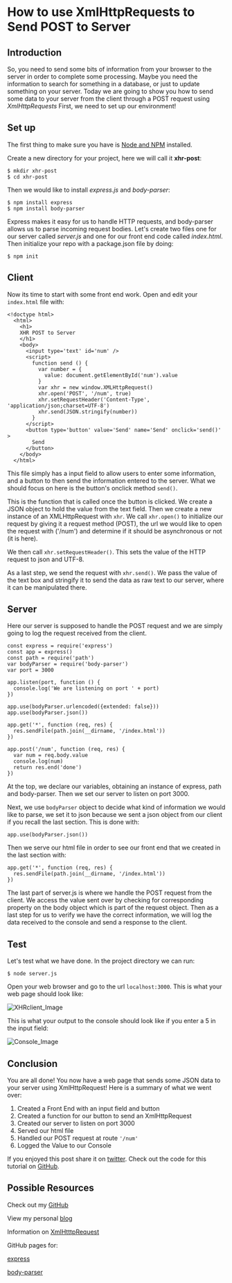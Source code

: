 # How to use XmlHttpRequests to Send POST to Server

## Introduction

So, you need to send some bits of information from your browser to the server in order to complete some processing.  Maybe you need the information to search for something in a database, or just to update something on your server.  Today we are going to show you how to send some data to your server from the client through a POST request using *XmlHttpRequests*  First, we need to set up our environment!

## Set up

The first thing to make sure you have is [Node and NPM][nodeInstall] installed.

Create a new directory for your project, here we will call it **xhr-post**:

```
$ mkdir xhr-post
$ cd xhr-post
```

Then we would like to install *express.js* and *body-parser*:

```
$ npm install express
$ npm install body-parser
```

Express makes it easy for us to handle HTTP requests, and body-parser allows us to parse incoming request bodies.  Let's create two files one for our server called *server.js* and one for our front end code called *index.html*.  Then initialize your repo with a package.json file by doing:

`$ npm init`

## Client

Now its time to start with some front end work.  Open and edit your `index.html` file with:

```
<!doctype html>
  <html>
    <h1>
    XHR POST to Server
    </h1>
    <body>
      <input type='text' id='num' />
      <script>
        function send () {
          var number = {
            value: document.getElementById('num').value
          }
          var xhr = new window.XMLHttpRequest()
          xhr.open('POST', '/num', true)
          xhr.setRequestHeader('Content-Type', 'application/json;charset=UTF-8')
          xhr.send(JSON.stringify(number))
        }
      </script>
      <button type='button' value='Send' name='Send' onclick='send()' >
        Send
      </button>
    </body>
  </html>
```

This file simply has a input field to allow users to enter some information, and a button to then send the information entered to the server.  What we should focus on here is the button's onclick method `send()`.  

This is the function that is called once the button is clicked.  We create a JSON object to hold the value from the text field. Then we create a new instance of an XMLHttpRequest with `xhr`.  We call `xhr.open()` to initialize our request by giving it a request method (POST), the url we would like to open the request with ('/num') and determine if it should be asynchronous or not (it is here).

We then call `xhr.setRequestHeader()`.  This sets the value of the HTTP request to json and UTF-8.

As a last step, we send the request with `xhr.send()`.  We pass the value of the text box and stringify it to send the data as raw text to our server, where it can be manipulated there. 

## Server

Here our server is supposed to handle the POST request and we are simply going to log the request received from the client.  

```
const express = require('express')
const app = express()
const path = require('path')
var bodyParser = require('body-parser')
var port = 3000

app.listen(port, function () {
  console.log('We are listening on port ' + port)
})

app.use(bodyParser.urlencoded({extended: false}))
app.use(bodyParser.json())

app.get('*', function (req, res) {
  res.sendFile(path.join(__dirname, '/index.html'))
})

app.post('/num', function (req, res) {
  var num = req.body.value
  console.log(num)
  return res.end('done')
})
```

At the top, we declare our variables, obtaining an instance of express, path and body-parser.  Then we set our server to listen on port 3000. 

Next, we use `bodyParser` object to decide what kind of information  we would like to parse, we set it to json because we sent a json object from our client if you recall the last section. This is done with:

`app.use(bodyParser.json())`

Then we serve our html file in order to see our front end that we created in the last section with:

```
app.get('*', function (req, res) {
  res.sendFile(path.join(__dirname, '/index.html'))
})
```

The last part of server.js is where we handle the POST request from the client.  We access the value sent over by checking for corresponding property on the body object which is part of the request object.  Then as a last step for us to verify we have the correct information, we will log the data received to the console and send a response to the client.

## Test

Let's test what we have done.  In the project directory we can run: 

`$ node server.js`

Open your web browser and go to the url `localhost:3000`.  This is what your web page should look like:

![XHRclient_Image](https://github.com/acucciniello/BlogPostImages/tree/master/XHR-to-Send-POST-Request-to-Server/XHRclient.png)

This is what your output to the console should look like if you enter a 5 in the input field:

![Console_Image](https://github.com/acucciniello/BlogPostImages/tree/master/XHR-to-Send-POST-Request-to-Server/Console.png)

## Conclusion 


You are all done! You now have a web page that sends some JSON data to your server using XmlHttpRequest! Here is a summary of what we went over:

1. Created a Front End with an input field and button
2. Created a function for our button to send an XmlHttpRequest
3. Created our server to listen on port 3000
4. Served our html file
5. Handled our POST request at route `'/num'`
6. Logged the Value to our Console

If you enjoyed this post share it on [twitter][twit]. Check out the code for this tutorial on [GitHub][gitRepo]. 

## Possible Resources

Check out my [GitHub][mainGit]

View my personal [blog][pblog]

Information on [XmlHtttpRequest][XHR]

GitHub pages for:

 [express][express]
 
 [body-parser][bodyParser]


[twit]: https://twitter.com/
[gitRepo]: https://github.com/acucciniello/client-redirecting-react-router
[mainGit]: https://github.com/acucciniello/
[pblog]: http://www.acucciniello.com/
[nodeInstall]: https://nodejs.org/en/download/
[XHR]: https://developer.mozilla.org/en-US/docs/Web/API/XMLHttpRequest
[bodyParser]: https://github.com/expressjs/body-parser
[express]: https://github.com/expressjs/express